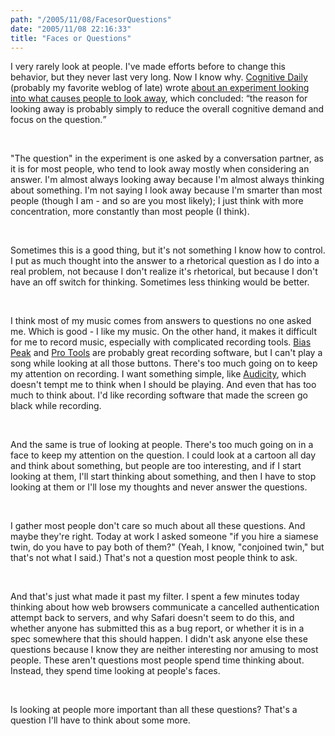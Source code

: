 ```yaml
---
path: "/2005/11/08/FacesorQuestions" 
date: "2005/11/08 22:16:33" 
title: "Faces or Questions" 
---
```

<p>I very rarely look at people. I've made efforts before to change this behavior, but they never last very long. Now I know why. <a href="http://cognitivedaily.com/">Cognitive Daily</a> (probably my favorite weblog of late) wrote <a href="http://cognitivedaily.com/?p=124">about an experiment looking into what causes people to look away</a>, which concluded: <q>the reason for looking away is probably simply to reduce the overall cognitive demand and focus on the question.</q></p><br><p>"The question" in the experiment is one asked by a conversation partner, as it is for most people, who tend to look away mostly when considering an answer. I'm almost always looking away because I'm almost always thinking about something. I'm not saying I look away because I'm smarter than most people (though I am - and so are you most likely); I just think with more concentration, more constantly than most people (I think).</p><br><p>Sometimes this is a good thing, but it's not something I know how to control. I put as much thought into the answer to a rhetorical question as I do into a real problem, not because I don't realize it's rhetorical, but because I don't have an off switch for thinking. Sometimes less thinking would be better.</p><br><p>I think most of my music comes from answers to questions no one asked me. Which is good - I like my music. On the other hand, it makes it difficult for me to record music, especially with complicated recording tools. <a href="http://www.bias-inc.com/">Bias Peak</a> and <a href="http://www.digidesign.com/products/sw/mpowered.cfm">Pro Tools</a> are probably great recording software, but I can't play a song while looking at all those buttons. There's too much going on to keep my attention on recording. I want something simple, like <a href="http://audacity.sourceforge.net/">Audicity</a>, which doesn't tempt me to think when I should be playing. And even that has too much to think about. I'd like recording software that made the screen go black while recording.</p><br><p>And the same is true of looking at people. There's too much going on in a face to keep my attention on the question. I could look at a cartoon all day and think about something, but people are too interesting, and if I start looking at them, I'll start thinking about something, and then I have to stop looking at them or I'll lose my thoughts and never answer the questions.</p><br><p>I gather most people don't care so much about all these questions. And maybe they're right. Today at work I asked someone "if you hire a siamese twin, do you have to pay both of them?" (Yeah, I know, "conjoined twin," but that's not what I said.) That's not a question most people think to ask.</p><br><p>And that's just what made it past my filter. I spent a few minutes today thinking about how web browsers communicate a cancelled authentication attempt back to servers, and why Safari doesn't seem to do this, and whether anyone has submitted this as a bug report, or whether it is in a spec somewhere that this should happen. I didn't ask anyone else these questions because I know they are neither interesting nor amusing to most people. These aren't questions most people spend time thinking about. Instead, they spend time looking at people's faces.</p><br><p>Is looking at people more important than all these questions? That's a question I'll have to think about some more.</p>